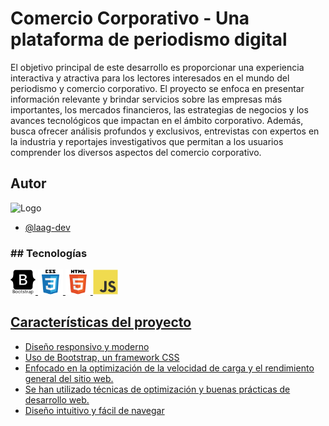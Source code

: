 # Comercio Corporativo - Una plataforma de periodismo digital

El objetivo principal de este desarrollo es proporcionar una experiencia interactiva y atractiva para los lectores interesados en el mundo del periodismo y comercio corporativo.
El proyecto se enfoca en presentar información relevante y brindar servicios sobre las empresas más importantes, los mercados financieros, las estrategias de negocios y los avances tecnológicos que impactan en el ámbito corporativo. Además, busca ofrecer análisis profundos y exclusivos, entrevistas con expertos en la industria y reportajes investigativos que permitan a los usuarios comprender los diversos aspectos del comercio corporativo.
## Autor

![Logo](https://pbs.twimg.com/profile_images/1657577499889483777/HOaOv41F_400x400.jpg)

- [@laag-dev](https://github.com/laag-dev)

<h3 align="left">## Tecnologías</h3>
<p align="left"> <a href="https://getbootstrap.com" target="_blank" rel="noreferrer"> <img src="https://raw.githubusercontent.com/devicons/devicon/master/icons/bootstrap/bootstrap-plain-wordmark.svg" alt="bootstrap" width="40" height="40"/> </a> <a href="https://www.w3schools.com/css/" target="_blank" rel="noreferrer"> <img src="https://raw.githubusercontent.com/devicons/devicon/master/icons/css3/css3-original-wordmark.svg" alt="css3" width="40" height="40"/> </a>  <a href="https://www.w3.org/html/" target="_blank" rel="noreferrer"> <img src="https://raw.githubusercontent.com/devicons/devicon/master/icons/html5/html5-original-wordmark.svg" alt="html5" width="40" height="40"/> </a> </a> <a href="https://developer.mozilla.org/en-US/docs/Web/JavaScript" target="_blank" rel="noreferrer"> <img src="https://raw.githubusercontent.com/devicons/devicon/master/icons/javascript/javascript-original.svg" alt="javascript" width="40" height="40"/> 


## Características del proyecto

- Diseño responsivo y moderno
- Uso de Bootstrap, un framework CSS
- Enfocado en la optimización de la velocidad de carga y el rendimiento general del sitio web.
- Se han utilizado técnicas de optimización y buenas prácticas de desarrollo web.
- Diseño intuitivo y fácil de navegar

